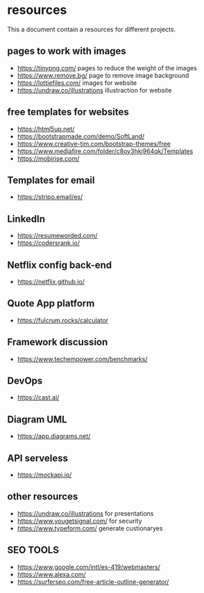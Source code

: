 # resources
This a document contain a resources for different projects.


## pages to work with images 
* https://tinypng.com/ pages to reduce the weight of the images
* https://www.remove.bg/ page to remove image background
* https://lottiefiles.com/ images for website
* https://undraw.co/illustrations illustraction for website

## free templates for websites
* https://html5up.net/ 
* https://bootstrapmade.com/demo/SoftLand/
* https://www.creative-tim.com/bootstrap-themes/free
* https://www.mediafire.com/folder/c8oy3hkj964qk/Templates
* https://mobirise.com/

## Templates for email
* https://stripo.email/es/

## LinkedIn
* https://resumeworded.com/
* https://codersrank.io/

## Netflix config back-end
* https://netflix.github.io/

## Quote App platform
* https://fulcrum.rocks/calculator

## Framework discussion
* https://www.techempower.com/benchmarks/

## DevOps
* https://cast.ai/

## Diagram UML
* https://app.diagrams.net/

## API serveless
* https://mockapi.io/

## other resources
* https://undraw.co/illustrations for presentations
* https://www.yougetsignal.com/ for security
* https://www.typeform.com/ generate custionaryes

## SEO TOOLS
* https://www.google.com/intl/es-419/webmasters/
* https://www.alexa.com/
* https://surferseo.com/free-article-outline-generator/


